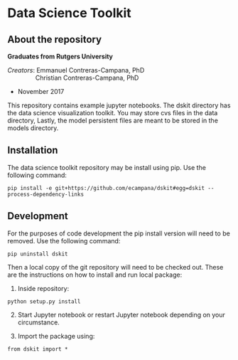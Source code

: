 Data Science Toolkit
==============

About the repository
--------------

**Graduates from Rutgers University** 

*Creators*: 
Emmanuel Contreras-Campana, PhD <br />
&nbsp;&nbsp;&nbsp;&nbsp;&nbsp;&nbsp;&nbsp;&nbsp;&nbsp;&nbsp;&nbsp;&nbsp;&nbsp;&nbsp;&nbsp;
Christian Contreras-Campana, PhD

- November 2017

This repository contains example jupyter notebooks. The dskit directory has 
the data science visualization toolkit. You may store cvs files in the data 
directory, Lastly, the model persistent files are meant to be stored in the 
models directory.


Installation
--------------

The data science toolkit repository may be install using pip.
Use the following command:
```
pip install -e git+https://github.com/ecampana/dskit#egg=dskit --process-dependency-links
```

Development
--------------

For the purposes of code development the pip install version will
need to be removed. Use the following command:
```
pip uninstall dskit
```
Then a local copy of the git repository will need to be checked out.
These are the instructions on how to install and run local package:

1. Inside repository:
```
python setup.py install
```
2. Start Jupyter notebook or restart Jupyter notebook depending on your
circumstance.

3. Import the package using:
```
from dskit import *
```
